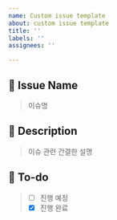 ```yaml
---
name: Custom issue template
about: custom issue template
title: ''
labels: ''
assignees: ''

---
```


## 💜 Issue Name
> 이슈명

## 💜 Description
> 이슈 관련 간결한 설명

## 💜 To-do
> - [ ] 진행 예정 
> - [x] 진행 완료
